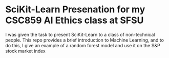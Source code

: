 # SciKit-Learn Presenation for my CSC859 AI Ethics class at SFSU

I was given the task to present SciKit-Learn to a class of non-technical people.
This repo provides a brief introduction to Machine Learning, and to do this,
I give an example of a random forest model and use it on the S&P stock market index